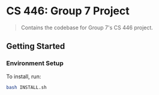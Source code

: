 # CS 446: Group 7 Project

> Contains the codebase for Group 7's CS 446 project.

<!-- [START getstarted] -->
## Getting Started

### Environment Setup

To install, run:

```bash
bash INSTALL.sh
```
<!-- [END getstarted] -->
